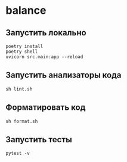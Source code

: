 # balance

## Запустить локально
~~~
poetry install
poetry shell
uvicorn src.main:app --reload
~~~

## Запустить анализаторы кода
~~~
sh lint.sh
~~~

## Форматировать код
~~~
sh format.sh
~~~

## Запустить тесты
~~~
pytest -v
~~~
